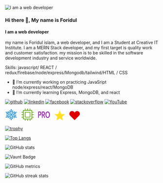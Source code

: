 ![ I am a web developer](https://www.linkedin.com/in/foridulslam/overlay/background-image/) 

### Hi there 👋, My name is Foridul
####  I am a web developer


my name is Foridul islam, a web developer, and I am a Student at Creative IT Institute. I am a MERN Stack developer, and my first target is quality work and customer satisfaction.  my mission is to be skilled in the software development industry and service worldwide.   

Skills: javascript/ REACT / redux/firebase/node/express/Mongodb/tailwind/HTML / CSS

- 🔭 I’m currently working on practicing JavaSript node/express/react/MongoDB 
- 🌱 I’m currently learning Express, MongoDB, and react 


[<img src='https://cdn.jsdelivr.net/npm/simple-icons@3.0.1/icons/github.svg' alt='github' height='40'>](https://github.com/https://github.com/FORIDUL818)  [<img src='https://cdn.jsdelivr.net/npm/simple-icons@3.0.1/icons/linkedin.svg' alt='linkedin' height='40'>](https://www.linkedin.com/in/https://www.linkedin.com/in/foridulslam//)  [<img src='https://cdn.jsdelivr.net/npm/simple-icons@3.0.1/icons/facebook.svg' alt='facebook' height='40'>](https://www.facebook.com/https://www.facebook.com/Foridul.islamftr)  [<img src='https://cdn.jsdelivr.net/npm/simple-icons@3.0.1/icons/stackoverflow.svg' alt='stackoverflow' height='40'>](https://stackoverflow.com/users/https://stackoverflow.com/users/21719066/fi-foridul-islam)  [<img src='https://cdn.jsdelivr.net/npm/simple-icons@3.0.1/icons/youtube.svg' alt='YouTube' height='40'>](https://www.youtube.com/channel/https://youtube.com/@user-jm5wk9ym5y?si=GVeXqj5Wj8uKQJPO)  

<a href='https://archiveprogram.github.com/'><img src='https://raw.githubusercontent.com/acervenky/animated-github-badges/master/assets/acbadge.gif' width='40' height='40'></a> <a href='https://docs.github.com/en/developers'><img src='https://raw.githubusercontent.com/acervenky/animated-github-badges/master/assets/devbadge.gif' width='40' height='40'></a> <a href='https://github.com/pricing'><img src='https://raw.githubusercontent.com/acervenky/animated-github-badges/master/assets/pro.gif' width='40' height='40'></a> <a href='https://stars.github.com/'><img src='https://raw.githubusercontent.com/acervenky/animated-github-badges/master/assets/starbadge.gif' width='35' height='35'></a> <a href='https://docs.github.com/en/github/supporting-the-open-source-community-with-github-sponsors'><img src='https://raw.githubusercontent.com/acervenky/animated-github-badges/master/assets/sponsorbadge.gif' width='35' height='35'></a> 

[![trophy](https://github-profile-trophy.vercel.app/?username=https://github.com/FORIDUL818)](https://github.com/ryo-ma/github-profile-trophy)

[![Top Langs](https://github-readme-stats.vercel.app/api/top-langs/?username=https://github.com/FORIDUL818)](https://github.com/anuraghazra/github-readme-stats)

![GitHub stats](https://github-readme-stats.vercel.app/api?username=https://github.com/FORIDUL818&show_icons=true&count_private=true)  

![Vaunt Badge](https://api.vaunt.dev/v1/github/entities/https://github.com/FORIDUL818/contributions?format=svg&private=true)  

![GitHub metrics](https://metrics.lecoq.io/https://github.com/FORIDUL818)  

![GitHub streak stats](https://streak-stats.demolab.com/?user=https://github.com/FORIDUL818)  
